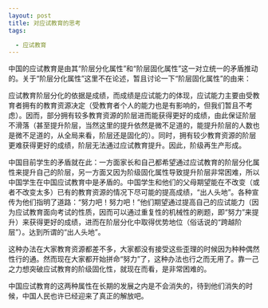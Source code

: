 ```yaml
---
layout: post
title: 对应试教育的思考
tags:

  - 应试教育
---
```


​    中国的应试教育是由其“阶层分化属性”和“阶层固化属性”这一对立统一的矛盾推动的。关于“阶层分化属性”这里不在论述，暂且讨论一下“阶层固化属性”的由来：

​    应试教育阶层分化的依据是成绩，而成绩是应试能力的体现，应试能力主要由受教育者拥有的教育资源决定（受教育者个人的能力也是有影响的，但我们暂且不考虑）。因而，部分拥有较多教育资源的阶层进而能获得更好的成绩，由此保证阶层不滑落（甚至提升阶层，当然这里的提升依然是微不足道的，能提升阶层的人数也是微不足道的，从全局来看，阶层还是固化的）。同时，拥有较少教育资源的阶层更难获得更好的成绩，阶层无法通过应试教育提升。因此，阶级再生产形成。

​    中国目前学生的矛盾就在此：一方面家长和自己都希望通过应试教育的阶层分化属性来提升自己的阶层，另一方面又因为阶级固化属性导致提升阶层非常困难，所以中国学生在中国应试教育中是矛盾的。中国学生和他们的父母期望能在不改变（或者不改变太多）已有的教育资源的情况下尽可能的提高成绩，“出人头地”。各种宣传为他们指明了道路：“努力吧！努力吧！”他们期望通过提高自己的应试能力（因为应试教育面向考试的性质，因而可以通过重复性的机械性的刷题，即“努力”来提升）来获得更好的成绩，进而在阶层分化中取得优势地位（俗话说的“跨越阶层”）。达到所谓的“出人头地”。

​    这种办法在大家教育资源都差不多，大家都没有接受这些歪理的时候因为种种偶然性行的通。然而现在大家都开始拼命“努力”了，这种办法也行之而无用了。靠一己之力想突破应试教育的阶级固化性，就现在而看，是非常困难的。

​    中国应试教育的这两种属性在长期的发展之内是不会消失的，待到他们消失的时候，中国人民也许已经迎来了真正的解放吧。